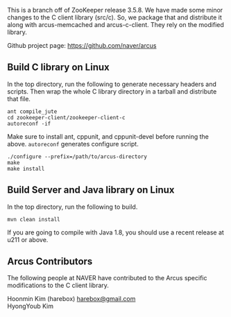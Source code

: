 This is a branch off of ZooKeeper release 3.5.8.  We have made some minor 
changes to the C client library (src/c).  So, we package that and distribute
it along with arcus-memcached and arcus-c-client.  They rely on the modified library.

Github project page:
https://github.com/naver/arcus

## Build C library on Linux

In the top directory, run the following to generate necessary headers and
scripts.  Then wrap the whole C library directory in a tarball and distribute
that file.

    ant compile_jute
    cd zookeeper-client/zookeeper-client-c
    autoreconf -if

Make sure to install ant, cppunit, and cppunit-devel before running the above.
`autoreconf` generates configure script.

    ./configure --prefix=/path/to/arcus-directory
    make
    make install

## Build Server and Java library on Linux

In the top directory, run the following to build.

    mvn clean install

If you are going to compile with Java 1.8, you should use a recent release at u211 or above.

## Arcus Contributors

The following people at NAVER have contributed to the Arcus specific
modifications to the C client library.

Hoonmin Kim (harebox) <harebox@gmail.com>  
HyongYoub Kim
